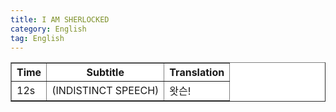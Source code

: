 ```yaml
---
title: I AM SHERLOCKED 
category: English
tag: English
---
```


<table border bgcolor="#FFFFFF";border="0";frame=void>
      <tr><th>Time</th><th>Subtitle</th><th>Translation</th></tr>
  <tr><td>12s</td><td>(INDISTINCT SPEECH)</td><td>왓슨!</td><tr>
</table>
